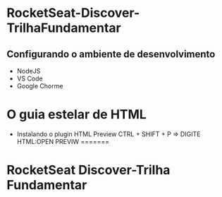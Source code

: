 
# RocketSeat-Discover-TrilhaFundamentar
## Configurando o ambiente de desenvolvimento
- NodeJS
- VS Code
- Google Chorme

# O guia estelar de HTML
- Instalando o plugin HTML Preview
CTRL + SHIFT + P => DIGITE HTML:OPEN PREVIW
=======
# RocketSeat Discover-Trilha Fundamentar

